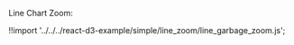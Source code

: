 Line Chart Zoom:

<div id="line-garbage" class="demo"></div>
<script src="/react-d3-example/dist/simple/min/line_garbage_zoom.min.js"></script>

!!import '../../../react-d3-example/simple/line_zoom/line_garbage_zoom.js';
